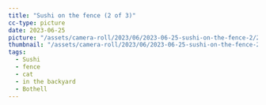 ```yaml
---
title: "Sushi on the fence (2 of 3)"
cc-type: picture
date: 2023-06-25
picture: "/assets/camera-roll/2023/06/2023-06-25-sushi-on-the-fence-2/20230625_223110352_iOS.jpg"
thumbnail: "/assets/camera-roll/2023/06/2023-06-25-sushi-on-the-fence-2/20230625_223110352_iOS-thumbnail.jpg"
tags:
  - Sushi
  - fence
  - cat
  - in the backyard
  - Bothell
---
```


